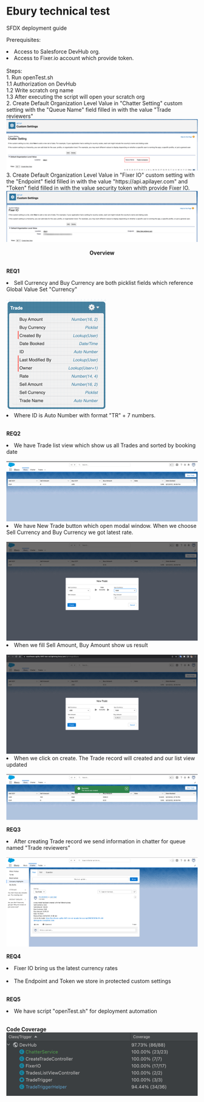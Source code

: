 # Ebury technical test
SFDX deployment guide

Prerequisites:

<li>Access to Salesforce DevHub org.</li>
<li>Access to Fixer.io account which provide token.</li><br/>
Steps:<br/>
1. Run openTest.sh<br/>
1.1 Authorization on DevHub<br/>
1.2 Write scratch org name<br/>
1.3 After executing the script will open your scratch org<br/>
2. Create Default Organization Level Value in "Chatter Setting" custom setting with the "Queue Name" field filled in with the value "Trade reviewers"
<img src="screenshot/ChatterSetting.png"><br/>
3. Create Default Organization Level Value in "Fixer IO" custom setting with the "Endpoint" field filled in with the value "https://api.apilayer.com" and "Token" field filled in with the value security token whith provide Fixer IO.
<img src="screenshot/FixerIO.png"><br/><br/>

<center><strong>Overview</strong></center><br/>

<strong>REQ1</strong><br/>
<li>Sell Currency and Buy Currency are both picklist fields which reference Global Value Set "Currency"</li><br/>
<img src="screenshot/Model.png"><br/>
<li>Where ID is Auto Number with format "TR" + 7 numbers.</li><br/>

<strong>REQ2</strong><br/>
<li>We have Trade list view which show us all Trades and sorted by booking date</li><br/>
<img src="screenshot/tradeListView.png"><br/>
<li>We have New Trade button which open modal window. When we choose Sell Currency and Buy Currency we got latest rate. </li><br/>
<img src="screenshot/newTrade.png"><br/>
<li>When we fill Sell Amount, Buy Amount show us result</li><br/>
<img src="screenshot/newTradeSellAmount.png"><br/>
<li>When we click on create. The Trade record will created and our list view updated</li><br/>
<img src="screenshot/newTradeSuccess.png"><br/>

<strong>REQ3</strong><br/>
<li>After creating Trade record we send information in chatter for queue named "Trade reviewers"</li><br/>
<img src="screenshot/Chatter.png"><br/>

<strong>REQ4</strong><br/>
<li>Fixer IO bring us the latest currency rates</li><br/>
<li>The Endpoint and Token we store in protected custom settings</li><br/>

<strong>REQ5</strong><br/>
<li>We have script "openTest.sh" for deployment automation</li><br/>


<strong>Code Coverage</strong><br/>
<img src="screenshot/CodeCoverage.png"><br/>
